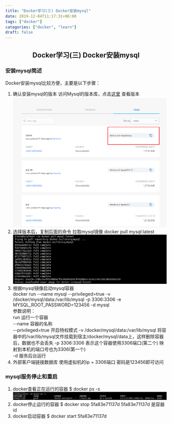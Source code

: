 ```yaml
---
title: "Docker学习(三) Docker安装mysql"
date: 2019-12-04T11:17:31+08:00
tags: ["docker"]
categories: ["docker", "learn"]
draft: false
---
```

## <center>Docker学习(三) Docker安装mysql</center>
### 安装mysql简述
  Docker安装mysql比较方便，主要是以下步骤：  
  1. 确认安装mysql的版本 访问Mysql的版本库，点击[这里](https://hub.docker.com/_/mysql?tab=tags) 查看版本
  ![版本](/images/docker/docker3-1.png)
  2. 选择版本后，复制后面的命令  拉取mysql镜像  docker pull mysql:latest
  ![mysql](/images/docker/docker3-2.png)
  3. 根据mysql镜像启动mysql容器  
  docker run --name mysql --privileged=true -v /docker/mysql/data:/var/lib/mysql -p 3306:3306 -e MYSQL_ROOT_PASSWORD=123456 -d mysql   
  参数说明：  
  run           运行一个容器  
  --name        容器的名称  
  --privileged=true  开启特权模式 
  -v /docker/mysql/data:/var/lib/mysql    将容器中的/var/lib/mysql文件挂载到宿主/docker/mysql/data上，这样删除容器后，数据也不会丢失
  -p 3306:3306  表示这个容器使用3306端口(第二个) 映射到本机的端口号也为3306(第一个)  
  -d            服务后台运行
  4. 外部客户端链接数据库 使用虚拟机的ip + 3306端口  密码是123456即可访问

  ### mysql服务停止和重启
  1. docker查看正在运行的容器   $ docker ps -s                ![正在运行的容器](/images/docker/docker3-3.png)
  2. docker停止运行的容器       $ docker stop 5fa83e71137d        5fa83e71137d 是容器id
  3. docker启动容器            $ docker start 5fa83e71137d      